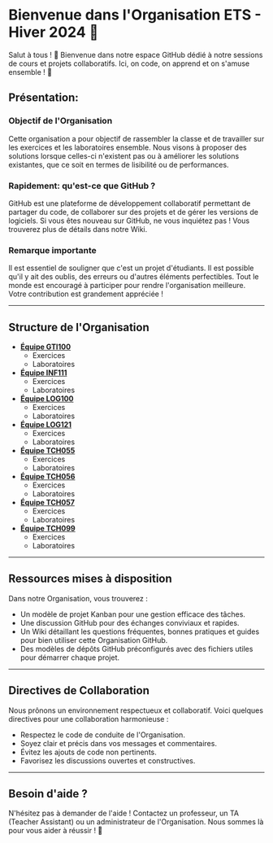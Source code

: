 # Bienvenue dans l'Organisation **ETS - Hiver 2024** 🚀

Salut à tous ! 🌟 Bienvenue dans notre espace GitHub dédié à notre sessions de cours et projets collaboratifs. Ici, on code, on apprend et on s'amuse ensemble ! 🎉

## Présentation:

### Objectif de l'Organisation

Cette organisation a pour objectif de rassembler la classe et de travailler sur les exercices et les laboratoires ensemble. Nous visons à proposer des solutions lorsque celles-ci n'existent pas ou à améliorer les solutions existantes, que ce soit en termes de lisibilité ou de performances.

### Rapidement: qu'est-ce que GitHub ?

GitHub est une plateforme de développement collaboratif permettant de partager du code, de collaborer sur des projets et de gérer les versions de logiciels. Si vous êtes nouveau sur GitHub, ne vous inquiétez pas ! Vous trouverez plus de détails dans notre Wiki.

### Remarque importante

Il est essentiel de souligner que c'est un projet d'étudiants. Il est possible qu'il y ait des oublis, des erreurs ou d'autres éléments perfectibles. Tout le monde est encouragé à participer pour rendre l'organisation meilleure. 
Votre contribution est grandement appréciée !

---

## Structure de l'Organisation

- **[Équipe GTI100](https://github.com/orgs/ETS-Winter-2024-CUT/teams/GTI100)**
    - Exercices
    - Laboratoires
- **[Équipe INF111](https://github.com/orgs/ETS-Winter-2024-CUT/teams/INF111)**
    - Exercices
    - Laboratoires
- **[Équipe LOG100](https://github.com/orgs/ETS-Winter-2024-CUT/teams/LOG100)**
    - Exercices
    - Laboratoires
- **[Équipe LOG121](https://github.com/orgs/ETS-Winter-2024-CUT/teams/LOG121)**
    - Exercices
    - Laboratoires
- **[Équipe TCH055](https://github.com/orgs/ETS-Winter-2024-CUT/teams/TCH055)**
    - Exercices
    - Laboratoires
- **[Équipe TCH056](https://github.com/orgs/ETS-Winter-2024-CUT/teams/TCH056)**
    - Exercices
    - Laboratoires
- **[Équipe TCH057](https://github.com/orgs/ETS-Winter-2024-CUT/teams/TCH057)**
    - Exercices
    - Laboratoires
- **[Équipe TCH099](https://github.com/orgs/ETS-Winter-2024-CUT/teams/TCH099)**
    - Exercices
    - Laboratoires

---

## Ressources mises à disposition

Dans notre Organisation, vous trouverez :

- Un modèle de projet Kanban pour une gestion efficace des tâches.
- Une discussion GitHub pour des échanges conviviaux et rapides.
- Un Wiki détaillant les questions fréquentes, bonnes pratiques et guides pour bien utiliser cette Organisation GitHub.
- Des modèles de dépôts GitHub préconfigurés avec des fichiers utiles pour démarrer chaque projet.

---

## Directives de Collaboration

Nous prônons un environnement respectueux et collaboratif. Voici quelques directives pour une collaboration harmonieuse :
- Respectez le code de conduite de l'Organisation.
- Soyez clair et précis dans vos messages et commentaires.
- Évitez les ajouts de code non pertinents.
- Favorisez les discussions ouvertes et constructives.

---

## Besoin d'aide ?

N'hésitez pas à demander de l'aide ! Contactez un professeur, un TA (Teacher Assistant) ou un administrateur de l'Organisation. Nous sommes là pour vous aider à réussir ! 🌟
